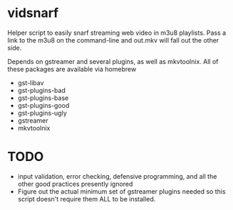 # vidsnarf

Helper script to easily snarf streaming web video in m3u8
playlists.  Pass a link to the m3u8 on the command-line and out.mkv will
fall out the other side.

Depends on gstreamer and several plugins, as well as mkvtoolnix.  All of
these packages are available via homebrew

* gst-libav
* gst-plugins-bad
* gst-plugins-base
* gst-plugins-good
* gst-plugins-ugly
* gstreamer
* mkvtoolnix

# TODO

* input validation, error checking, defensive programming, and all the other good practices presently ignored
* Figure out the actual minimum set of gstreamer plugins needed so this script doesn't require them ALL to be installed.


